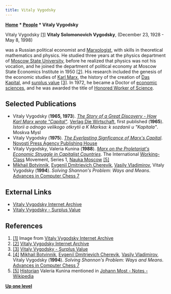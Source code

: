 ```yaml
---
title: Vitaly Vygodsky
---
```

**[Home](Home "Home") \* [People](People "People") \* Vitaly Vygodsky**



 [](https://www.marxists.org/archive/vygodsky/) Vitaly Vygodsky <a id="cite-note-1" href="#cite-ref-1">[1]</a> 
**Vitaly Solomonovich Vygodsky**, (December 23, 1928 - May 8, 1998)  

was a Russian political economist and [Marxologist](https://en.wikipedia.org/wiki/Marxism), with skills in theoretical mathematics and physics. 
He studied three years at the physics department of [Moscow State University](Moscow_State_University "Moscow State University"), before he realized that physics was not his vocation, 
and he joined the department of political economy at Moscow State Economics Institute in 1950 <a id="cite-note-2" href="#cite-ref-2">[2]</a>. 
His research included the genesis of the economic studies of [Karl Marx](https://en.wikipedia.org/wiki/Karl_Marx), 
the history of the creation of [Das Kapital](https://en.wikipedia.org/wiki/Das_Kapital), and [surplus value](https://en.wikipedia.org/wiki/Surplus_value) <a id="cite-note-3" href="#cite-ref-3">[3]</a>. 
In 1972, he became a Doctor of [economic sciences](https://en.wikipedia.org/wiki/Economics), and he was awarded the title of [Honored Worker of Science](https://en.wikipedia.org/wiki/Honorary_titles_of_Russia). 



## Selected Publications


* Vitaly Vygodsky (**1965, 1973**). *[The Story of a Great Discovery - How Karl Marx wrote "Capital"](https://www.marxists.org/archive/vygodsky/1965/discovery.htm)*. [Verlag Die Wirtschaft](http://de.wikipedia.org/wiki/Liste_von_Zeitungen_und_Zeitschriften_in_der_DDR), first published (**1965**). *Istorii a odnogo velikogo otkrytii a K Marksa: k sozdanii u "Kapitala"*. Moskva Mysl
* Vitaly Vygodsky (**1975**). *[The Everlasting Signficance of Marx's Capital](https://www.marxists.org/archive/vygodsky/1975/everlasting/ever1.htm)*. [Novosti Press Agency Publishing House](https://en.wikipedia.org/wiki/RIA_Novosti)
* Vitaly Vygodsky, Valeria Kunina (**1988**). *[Marx on the Proletariat's Economic Struggle in Capitalist Countries](https://www.marxists.org/archive/vygodsky/1988/proletariat.htm)*. The International [Working-Class](https://en.wikipedia.org/wiki/Working_class) Movement, Series 1, [Nauka Moscow](https://en.wikipedia.org/wiki/Nauka_%28publisher%29) <a id="cite-note-5" href="#cite-ref-5">[5]</a>
* [Mikhail Botvinnik](Mikhail_Botvinnik "Mikhail Botvinnik"), [Evgeniĭ Dmitrievich Cherevik](Evgeni%C4%AD_Dmitrievich_Cherevik "Evgeniĭ Dmitrievich Cherevik"), [Vasily Vladimirov](Vasily_Vladimirov "Vasily Vladimirov"), Vitaly Vygodsky (**1994**). *Solving Shannon's Problem: Ways and Means*. [Advances in Computer Chess 7](Advances_in_Computer_Chess_7 "Advances in Computer Chess 7")


## External Links


* [Vitaly Vygodsky Internet Archive](https://www.marxists.org/archive/vygodsky/)
* [Vitaly Vygodsky - Surplus Value](https://www.marxists.org/archive/vygodsky/unknown/surplus_value.htm)


## References


1. <a id="cite-ref-1" href="#cite-note-1">[1]</a> Image from [Vitaly Vygodsky Internet Archive](https://www.marxists.org/archive/vygodsky/)
2. <a id="cite-ref-2" href="#cite-note-2">[2]</a> [Vitaly Vygodsky Internet Archive](https://www.marxists.org/archive/vygodsky/)
3. <a id="cite-ref-3" href="#cite-note-3">[3]</a>  [Vitaly Vygodsky - Surplus Value](https://www.marxists.org/archive/vygodsky/unknown/surplus_value.htm)
4. <a id="cite-ref-4" href="#cite-note-4">[4]</a> [Mikhail Botvinnik](Mikhail_Botvinnik "Mikhail Botvinnik"), [Evgeniĭ Dmitrievich Cherevik](Evgeni%C4%AD_Dmitrievich_Cherevik "Evgeniĭ Dmitrievich Cherevik"), [Vasily Vladimirov](Vasily_Vladimirov "Vasily Vladimirov"), Vitaly Vygodsky (**1994**). *Solving Shannon's Problem: Ways and Means*. [Advances in Computer Chess 7](Advances_in_Computer_Chess_7 "Advances in Computer Chess 7")
5. <a id="cite-ref-5" href="#cite-note-5">[5]</a> [Historian](https://en.wikipedia.org/wiki/Historian) Valeria Kunina mentioned in [Johann Most - Notes - Wikipedia](https://en.wikipedia.org/wiki/Johann_Most#Notes)

**[Up one level](People "People")**







 
